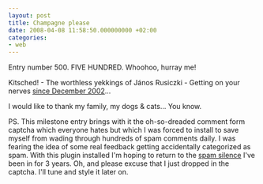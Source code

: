```yaml
---
layout: post
title: Champagne please
date: 2008-04-08 11:58:50.000000000 +02:00
categories:
- web
---
```

Entry number 500. FIVE HUNDRED. Whoohoo, hurray me!

Kitsched! - The worthless yekkings of J&aacute;nos Rusiczki - Getting on your nerves <a href="http://www.rusiczki.net/2002/12/20/restart/">since December 2002</a>...

I would like to thank my family, my dogs & cats... You know.

PS. This milestone entry brings with it the oh-so-dreaded comment form captcha which everyone hates but which I was forced to install to save myself from wading through hundreds of spam comments daily. I was fearing the idea of some real feedback getting accidentally categorized as spam. With this plugin installed I'm hoping to return to the <a href="http://www.rusiczki.net/2008/04/03/all-was-well-in-spamland/">spam silence</a> I've been in for 3 years. Oh, and please excuse that I just dropped in the captcha. I'll tune and style it later on.
